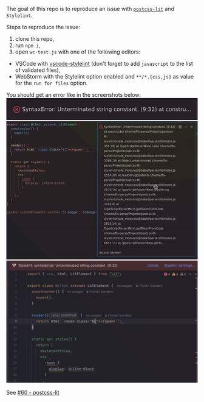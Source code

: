 The goal of this repo is to reproduce an issue with [`postcss-lit`](https://github.com/43081j/postcss-lit) and `Stylelint`.

Steps to reproduce the issue:

1. clone this repo,
2. run `npm i`,
3. open `wc-test.js` with one of the following editors:
  - VSCode with [vscode-stylelint](https://marketplace.visualstudio.com/items?itemName=stylelint.vscode-stylelint) (don't forget to add `javascript` to the list of validated files),
  - WebStorm with the Stylelint option enabled and `**/*.{css,js}` as value for the `run for files` option.

You should get an error like in the screenshots below:
![VSCode error collapsed](/img/vscode-error.png)
![VSCode error expanded](/img/vscode-error-expanded.png)
![Webstorm error](/img/webstorm-error.png)

See [#60 - postcss-lit](https://github.com/43081j/postcss-lit/issues/60)
